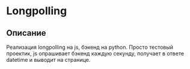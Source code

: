 # Longpolling
## Описание <a name = "about"></a>

Реализация longpolling на js, бэкенд на python. Просто тестовый проектик, js опрашивает бэкенд каждую секунду, получает в ответе datetime и выводит на странице.
